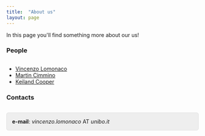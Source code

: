 ```yaml
---
title:  "About us"
layout: page
---
```


In this page you'll find something more about our us!

<a href="#people"></a>
<h3 id="people" style="margin-bottom:30px">People</h3>

 - [Vincenzo Lomonaco](vincenzolomonaco.com)
 - [Martin Cimmino](https://www.linkedin.com/in/martin-cimmino-23a87086/)
 - [Keiland Cooper](http://kwcooper.xyz)


<a href="#contacts"></a>
<h3 style="margin-bottom:30px;" id="contacts">Contacts</h3>

<p style="background: rgba(0,0,0,0.06) none repeat scroll 0% 0%; border: 1px solid rgb(222, 222, 222); padding: 1em; border-radius: 5px;">
<strong>e-mail</strong>: <em>vincenzo.lomonaco</em> AT <em>unibo.it</em></p>

